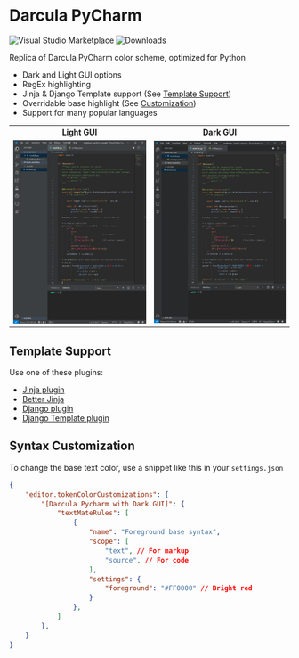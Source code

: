 # Darcula PyCharm

![Visual Studio Marketplace](https://vsmarketplacebadge.apphb.com/version/garytyler.darcula-pycharm.svg) ![Downloads](https://vsmarketplacebadge.apphb.com/downloads/garytyler.darcula-pycharm.svg)

Replica of Darcula PyCharm color scheme, optimized for Python

* Dark and Light GUI options
* RegEx highlighting
* Jinja & Django Template support (See [Template Support](#template-support))
* Overridable base highlight (See [Customization](#syntax-customization))
* Support for many popular languages

 <table>
  <tr>
    <th>Light GUI</th>
    <th>Dark GUI</th>
  </tr>
  <tr>
    <td><img src="images/light.png"  /></td>
    <td><img src="images/dark.png"  /> </td>
  </tr>
</table>

## Template Support

Use one of these plugins:
* [Jinja plugin](https://marketplace.visualstudio.com/items?itemName=wholroyd.jinja)
* [Better Jinja](https://marketplace.visualstudio.com/items?itemName=samuelcolvin.jinjahtml)
* [Django plugin](https://marketplace.visualstudio.com/items?itemName=batisteo.vscode-django)
* [Django Template plugin](https://marketplace.visualstudio.com/items?itemName=bibhasdn.django-html)

## Syntax Customization 

To change the base text color, use a snippet like this in your `settings.json`

```json
{
    "editor.tokenColorCustomizations": {
        "[Darcula Pycharm with Dark GUI]": {
            "textMateRules": [
                {
                    "name": "Foreground base syntax",
                    "scope": [
                        "text", // For markup
                        "source", // For code
                    ],
                    "settings": {
                        "foreground": "#FF0000" // Bright red
                    }
                },
            ]
        },
    }
}
```